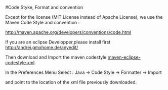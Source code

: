 #Code Styke, Format and convention

Except for the license (MIT License instead of Apache License), we use the Maven Code Style and convention :

http://maven.apache.org/developers/conventions/code.html

If you are an eclipse Developper,please install first
http://andrei.gmxhome.de/anyedit/

Then download and Import the maven codestyle [maven-eclipse-codestyle.xml](http://maven.apache.org/developers/maven-eclipse-codestyle.xml).

In the Preferences Menu Select :
Java -> Code Style -> Formatter -> Import

and point to the location of the xml file previously downloaded.